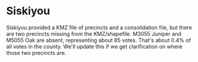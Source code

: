 # Siskiyou

Siskiyou provided a KMZ file of precincts and a consolidation file, but there are two precincts missing from the KMZ/shapefile. M3055 Juniper and M5055 Oak are absent, representing about 85 votes. That's about 0.4% of all votes in the county. We'll update this if we get clarification on where those two precincts are.